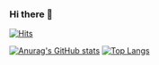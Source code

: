 ### Hi there 👋

<!--
**pwdjnyz11/pwdjnyz11** is a ✨ _special_ ✨ repository because its `README.md` (this file) appears on your GitHub profile.

Here are some ideas to get you started:

- 🔭 I’m currently working on ...
- 🌱 I’m currently learning ...
- 👯 I’m looking to collaborate on ...
- 🤔 I’m looking for help with ...
- 💬 Ask me about ...
- 📫 How to reach me: ...
- 😄 Pronouns: ...
- ⚡ Fun fact: ...
-->

[![Hits](https://hits.seeyoufarm.com/api/count/incr/badge.svg?url=https%3A%2F%2Fgithub.com%2Fjyjyjy25&count_bg=%2379C83D&title_bg=%23555555&icon=&icon_color=%23E7E7E7&title=hits&edge_flat=false)](https://hits.seeyoufarm.com)                 

 
 [![Anurag's GitHub stats](https://github-readme-stats.vercel.app/api?username=jyjyjy25)](https://github.com/anuraghazra/github-readme-stats)
 [![Top Langs](https://github-readme-stats.vercel.app/api/top-langs/?username=jyjyjy25)](https://github.com/anuraghazra/github-readme-stats)
